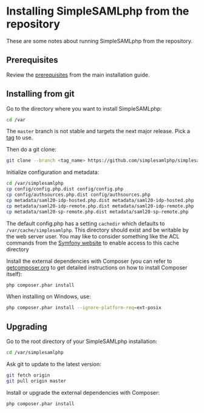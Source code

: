 Installing SimpleSAMLphp from the repository
============================================

These are some notes about running SimpleSAMLphp from the repository.

Prerequisites
-------------

Review the [prerequisites](../simplesamlphp-install) from the main installation guide.

Installing from git
-------------------

Go to the directory where you want to install SimpleSAMLphp:

```bash
cd /var
```

The `master` branch is not stable and targets the next major release.
Pick a [tag](https://github.com/simplesamlphp/simplesamlphp/tags) to use.

Then do a git clone:

```bash
git clone --branch <tag_name> https://github.com/simplesamlphp/simplesamlphp.git simplesamlphp
```

Initialize configuration and metadata:

```bash
cd /var/simplesamlphp
cp config/config.php.dist config/config.php
cp config/authsources.php.dist config/authsources.php
cp metadata/saml20-idp-hosted.php.dist metadata/saml20-idp-hosted.php
cp metadata/saml20-idp-remote.php.dist metadata/saml20-idp-remote.php
cp metadata/saml20-sp-remote.php.dist metadata/saml20-sp-remote.php
```

The default config.php has a setting `cachedir` which defaults to
`/var/cache/simplesamlphp`. This directory should exist and be
writable by the web server user. You may like to consider something
like the ACL commands from the [Symfony
website](https://symfony.com/doc/current/setup/file_permissions.html#1-using-acl-on-a-system-that-supports-setfacl-linux-bsd)
to enable access to this cache directory


Install the external dependencies with Composer (you can refer to
[getcomposer.org](https://getcomposer.org/) to get detailed
instructions on how to install Composer itself):

```bash
php composer.phar install
```

When installing on Windows, use:

```bash
php composer.phar install --ignore-platform-req=ext-posix
```

Upgrading
---------

Go to the root directory of your SimpleSAMLphp installation:

```bash
cd /var/simplesamlphp
```

Ask git to update to the latest version:

```bash
git fetch origin
git pull origin master
```

Install or upgrade the external dependencies with Composer:

```bash
php composer.phar install
```
